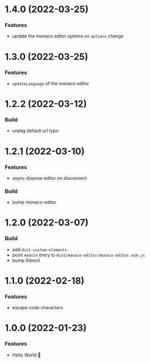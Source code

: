 # 1.4.0 (2022-03-25)

### Features

- update the monaco editor options on `options` change

# 1.3.0 (2022-03-25)

### Features

- `updateLanguage` of the monaco editor

# 1.2.2 (2022-03-12)

### Build

- unpkg default url typo

# 1.2.1 (2022-03-10)

### Features

- async dispose editor on disconnect

### Build

- bump monaco-editor

# 1.2.0 (2022-03-07)

### Build

- add `dist-custom-elements`
- point `module` entry to `dist/monaco-editor/monaco-editor.esm.js`
- bump Stencil

# 1.1.0 (2022-02-18)

### Features

- escape code characters

# 1.0.0 (2022-01-23)

### Features

- Hello World 👋
